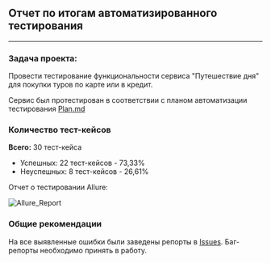 ## Отчет по итогам автоматизированного тестирования
___

### Задача проекта:
Провести тестирование функциональности сервиса "Путешествие дня" для покупки туров по карте или в кредит.

Сервис был протестирован в соответствии с планом автоматизации тестирования [Plan.md](https://github.com/datska/Diplom/blob/master/docs/Plan.md)


### Количество тест-кейсов

**Всего:** 30 тест-кейса
- Успешных: 22 тест-кейсов - 73,33%
- Неуспешных: 8 тест-кейсов - 26,61%

Отчет о тестировании Allure:

![Allure_Report](![img.png](img.png))



### Общие рекомендации
На все выявленные ошибки были заведены репорты в [Issues](https://github.com/datska/Diplom/issues). Баг-репорты необходимо принять в работу.

